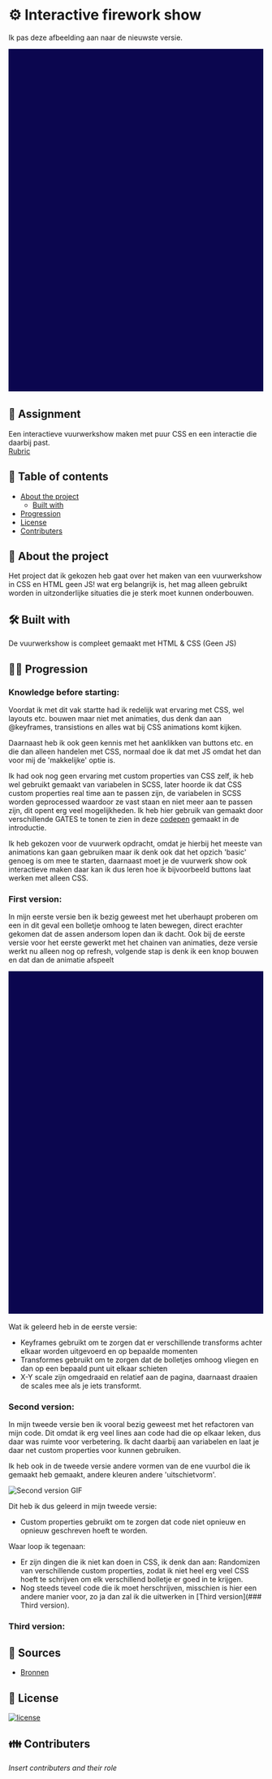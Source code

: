 # ⚙ Interactive firework show
Ik pas deze afbeelding aan naar de nieuwste versie.

![First version GIF](./images/FirstAnimation.gif)

## 📂 Assignment
Een interactieve vuurwerkshow maken met puur CSS en een interactie die daarbij past.<br>
[Rubric](https://cmda-minor-web.github.io/css-to-the-rescue-2122/beoordelingsformulier.html)


## 🧾 Table of contents
-   [About the project](##About-the-project)
      * [Built with](###Built-with)
-   [Progression](##Progression)
-   [License](##License)
-   [Contributers](##Contributers)

## 📖 About the project
Het project dat ik gekozen heb gaat over het maken van een vuurwerkshow in CSS en HTML geen JS! wat erg belangrijk is, het mag alleen gebruikt worden in uitzonderlijke situaties die je sterk moet kunnen onderbouwen. 

## 🛠 Built with
De vuurwerkshow is compleet gemaakt met HTML & CSS (Geen JS)

## 👩‍💻 Progression

### Knowledge before starting:
Voordat ik met dit vak startte had ik redelijk wat ervaring met CSS, wel layouts etc. bouwen maar niet met animaties, dus denk dan aan @keyframes, transistions en alles wat bij CSS animations komt kijken.

Daarnaast heb ik ook geen kennis met het aanklikken van buttons etc. en die dan alleen handelen met CSS, normaal doe ik dat met JS omdat het dan voor mij de 'makkelijke' optie is.

Ik had ook nog geen ervaring met custom properties van CSS zelf, ik heb wel gebruikt gemaakt van variabelen in SCSS, later hoorde ik dat CSS custom properties real time aan te passen zijn, de variabelen in SCSS worden geprocessed waardoor ze vast staan en niet meer aan te passen zijn, dit opent erg veel mogelijkheden.
Ik heb hier gebruik van gemaakt door verschillende GATES te tonen te zien in deze [codepen](https://codepen.io/koenhaagsma/pen/WNXjMbz) gemaakt in de introductie.

Ik heb gekozen voor de vuurwerk opdracht, omdat je hierbij het meeste van animations kan gaan gebruiken maar ik denk ook dat het opzich 'basic' genoeg is om mee te starten, daarnaast moet je de vuurwerk show ook interactieve maken daar kan ik dus leren hoe ik bijvoorbeeld buttons laat werken met alleen CSS.

### First version:
In mijn eerste versie ben ik bezig geweest met het uberhaupt proberen om een in dit geval een bolletje omhoog te laten bewegen, direct erachter gekomen dat de assen andersom lopen dan ik dacht. Ook bij de eerste versie voor het eerste gewerkt met het chainen van animaties, deze versie werkt nu alleen nog op refresh, volgende stap is denk ik een knop bouwen en dat dan de animatie afspeelt

![First version GIF](./images/FirstAnimation.gif)

Wat ik geleerd heb in de eerste versie:
- Keyframes gebruikt om te zorgen dat er verschillende transforms achter elkaar worden uitgevoerd en op bepaalde momenten
- Transformes gebruikt om te zorgen dat de bolletjes omhoog vliegen en dan op een bepaald punt uit elkaar schieten
- X-Y scale zijn omgedraaid en relatief aan de pagina, daarnaast draaien de scales mee als je iets transformt.

### Second version:
In mijn tweede versie ben ik vooral bezig geweest met het refactoren van mijn code. Dit omdat ik erg veel lines aan code had die op elkaar leken, dus daar was ruimte voor verbetering. Ik dacht daarbij aan variabelen en laat je daar net custom properties voor kunnen gebruiken.

Ik heb ook in de tweede versie andere vormen van de ene vuurbol die ik gemaakt heb gemaakt, andere kleuren andere 'uitschietvorm'.

![Second version GIF](./images/SecondAnimation.gif)

Dit heb ik dus geleerd in mijn tweede versie:
- Custom properties gebruikt om te zorgen dat code niet opnieuw en opnieuw geschreven hoeft te worden.

Waar loop ik tegenaan:
- Er zijn dingen die ik niet kan doen in CSS, ik denk dan aan: Randomizen van verschillende custom properties, zodat ik niet heel erg veel CSS hoeft te schrijven om elk verschillend bolletje er goed in te krijgen.
- Nog steeds teveel code die ik moet herschrijven, misschien is hier een andere manier voor, zo ja dan zal ik die uitwerken in [Third version](### Third version).

### Third version:


## 📑 Sources
- [Bronnen]()

## 🔖 License
[![license](https://img.shields.io/github/license/DAVFoundation/captain-n3m0.svg?style=flat-square)]()

## 👪 Contributers
*Insert contributers and their role*

